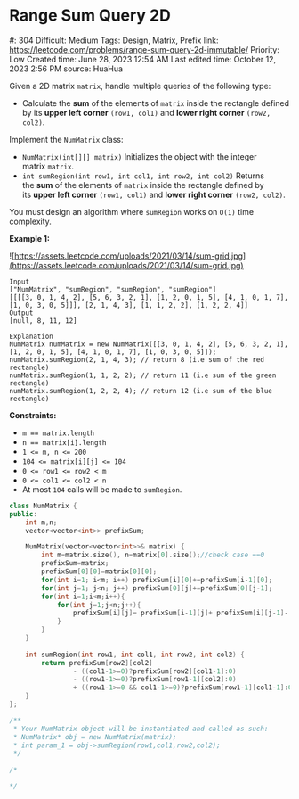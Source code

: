 # Range Sum Query 2D

#: 304
Difficult: Medium
Tags: Design, Matrix, Prefix
link: https://leetcode.com/problems/range-sum-query-2d-immutable/
Priority: Low
Created time: June 28, 2023 12:54 AM
Last edited time: October 12, 2023 2:56 PM
source: HuaHua

Given a 2D matrix `matrix`, handle multiple queries of the following type:

- Calculate the **sum** of the elements of `matrix` inside the rectangle defined by its **upper left corner** `(row1, col1)` and **lower right corner** `(row2, col2)`.

Implement the `NumMatrix` class:

- `NumMatrix(int[][] matrix)` Initializes the object with the integer matrix `matrix`.
- `int sumRegion(int row1, int col1, int row2, int col2)` Returns the **sum** of the elements of `matrix` inside the rectangle defined by its **upper left corner** `(row1, col1)` and **lower right corner** `(row2, col2)`.

You must design an algorithm where `sumRegion` works on `O(1)` time complexity.

**Example 1:**

![https://assets.leetcode.com/uploads/2021/03/14/sum-grid.jpg](https://assets.leetcode.com/uploads/2021/03/14/sum-grid.jpg)

```
Input
["NumMatrix", "sumRegion", "sumRegion", "sumRegion"]
[[[[3, 0, 1, 4, 2], [5, 6, 3, 2, 1], [1, 2, 0, 1, 5], [4, 1, 0, 1, 7], [1, 0, 3, 0, 5]]], [2, 1, 4, 3], [1, 1, 2, 2], [1, 2, 2, 4]]
Output
[null, 8, 11, 12]

Explanation
NumMatrix numMatrix = new NumMatrix([[3, 0, 1, 4, 2], [5, 6, 3, 2, 1], [1, 2, 0, 1, 5], [4, 1, 0, 1, 7], [1, 0, 3, 0, 5]]);
numMatrix.sumRegion(2, 1, 4, 3); // return 8 (i.e sum of the red rectangle)
numMatrix.sumRegion(1, 1, 2, 2); // return 11 (i.e sum of the green rectangle)
numMatrix.sumRegion(1, 2, 2, 4); // return 12 (i.e sum of the blue rectangle)

```

**Constraints:**

- `m == matrix.length`
- `n == matrix[i].length`
- `1 <= m, n <= 200`
- `104 <= matrix[i][j] <= 104`
- `0 <= row1 <= row2 < m`
- `0 <= col1 <= col2 < n`
- At most `104` calls will be made to `sumRegion`.

```cpp
class NumMatrix {
public:
    int m,n;
    vector<vector<int>> prefixSum;

    NumMatrix(vector<vector<int>>& matrix) {
        int m=matrix.size(), n=matrix[0].size();//check case ==0
        prefixSum=matrix;
        prefixSum[0][0]=matrix[0][0];
        for(int i=1; i<m; i++) prefixSum[i][0]+=prefixSum[i-1][0];
        for(int j=1; j<n; j++) prefixSum[0][j]+=prefixSum[0][j-1];
        for(int i=1;i<m;i++){
            for(int j=1;j<n;j++){
                prefixSum[i][j]= prefixSum[i-1][j]+ prefixSum[i][j-1]- prefixSum[i-1][j-1] + matrix[i][j];
            }
        }
    }
    
    int sumRegion(int row1, int col1, int row2, int col2) {
        return prefixSum[row2][col2] 
                - ((col1-1>=0)?prefixSum[row2][col1-1]:0)
                - ((row1-1>=0)?prefixSum[row1-1][col2]:0)
                + ((row1-1>=0 && col1-1>=0)?prefixSum[row1-1][col1-1]:0);
    }
};

/**
 * Your NumMatrix object will be instantiated and called as such:
 * NumMatrix* obj = new NumMatrix(matrix);
 * int param_1 = obj->sumRegion(row1,col1,row2,col2);
 */
 
/*

*/
```